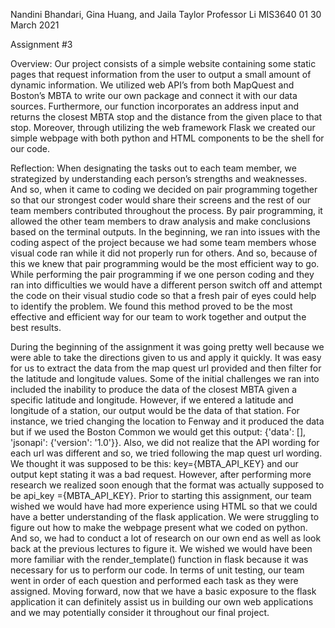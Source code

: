 Nandini Bhandari, Gina Huang, and Jaila Taylor
Professor Li
MIS3640 01
30 March 2021

Assignment #3

Overview:
Our project consists of a simple website containing some static pages that request information from the user to output a small amount of dynamic information. We utilized web API’s from both MapQuest and Boston’s MBTA to write our own package and connect it with our data sources.  Furthermore, our function incorporates an address input and returns the closest MBTA stop and the distance from the given place to that stop. Moreover, through utilizing the web framework Flask we created our simple webpage with both python and HTML components to be the shell for our code.  
 
Reflection:
When designating the tasks out to each team member, we strategized by understanding each person’s strengths and weaknesses. And so, when it came to coding we decided on pair programming together so that our strongest coder would share their screens and the rest of our team members contributed throughout the process. By pair programming, it allowed the other team members to draw analysis and make conclusions based on the terminal outputs. In the beginning, we ran into issues with the coding aspect of the project because we had some team members whose visual code ran while it did not properly run for others. And so, because of this we knew that pair programming would be the most efficient way to go. While performing the pair programming if we one person coding and they ran into difficulties we would have a different person switch off and attempt the code on their visual studio code so that a fresh pair of eyes could help to identify the problem. We found this method proved to be the most effective and efficient way for our team to work together and output the best results. 

During the beginning of the assignment it was going pretty well because we were able to take the directions given to us and apply it quickly. It was easy for us to extract the data from the map quest url provided and then filter for the latitude and longitude values. Some of the initial challenges we ran into included the inability to produce the data of the closest MBTA given a specific latitude and longitude. However, if we entered a latitude and longitude of a station, our output would be the data of that station. For instance, we tried changing the location to Fenway and it produced the data but if we used the Boston Common we would get this output: {'data': [], 'jsonapi': {'version': '1.0'}}. Also, we did not realize that the API wording for each url was different and so, we tried following the map quest url wording. We thought it was supposed to be this: key={MBTA_API_KEY} and our output kept stating it was a bad request. However, after performing more research we realized soon enough that the format was actually supposed to be api_key ={MBTA_API_KEY}. Prior to starting this assignment, our team wished we would have had more experience using HTML so that we could have a better understanding of the flask application. We were struggling to figure out how to make the webpage present what we coded on python. And so, we had to conduct a lot of research on our own end as well as look back at the previous lectures to figure it. We wished we would have been more familiar with the render_template() function in flask because it was necessary for us to perform our code. In terms of unit testing, our team went in order of each question and performed each task as they were assigned. Moving forward, now that we have a basic exposure to the flask application it can definitely assist us in building our own web applications and we may potentially consider it throughout our final project. 

